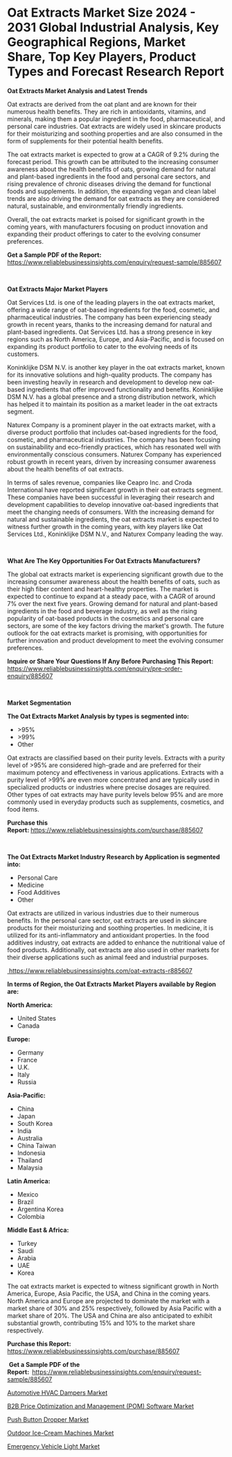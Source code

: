 <p><h1>Oat Extracts Market Size 2024 - 2031 Global Industrial Analysis, Key Geographical Regions, Market Share, Top Key Players, Product Types and Forecast Research Report</h1></p><p><strong>Oat Extracts Market Analysis and Latest Trends</strong></p>
<p><p>Oat extracts are derived from the oat plant and are known for their numerous health benefits. They are rich in antioxidants, vitamins, and minerals, making them a popular ingredient in the food, pharmaceutical, and personal care industries. Oat extracts are widely used in skincare products for their moisturizing and soothing properties and are also consumed in the form of supplements for their potential health benefits.</p><p>The oat extracts market is expected to grow at a CAGR of 9.2% during the forecast period. This growth can be attributed to the increasing consumer awareness about the health benefits of oats, growing demand for natural and plant-based ingredients in the food and personal care sectors, and rising prevalence of chronic diseases driving the demand for functional foods and supplements. In addition, the expanding vegan and clean label trends are also driving the demand for oat extracts as they are considered natural, sustainable, and environmentally friendly ingredients.</p><p>Overall, the oat extracts market is poised for significant growth in the coming years, with manufacturers focusing on product innovation and expanding their product offerings to cater to the evolving consumer preferences.</p></p>
<p><strong>Get a Sample PDF of the Report:&nbsp;</strong> <a href="https://www.reliablebusinessinsights.com/enquiry/request-sample/885607">https://www.reliablebusinessinsights.com/enquiry/request-sample/885607</a></p>
<p>&nbsp;</p>
<p><strong>Oat Extracts Major Market Players</strong></p>
<p><p>Oat Services Ltd. is one of the leading players in the oat extracts market, offering a wide range of oat-based ingredients for the food, cosmetic, and pharmaceutical industries. The company has been experiencing steady growth in recent years, thanks to the increasing demand for natural and plant-based ingredients. Oat Services Ltd. has a strong presence in key regions such as North America, Europe, and Asia-Pacific, and is focused on expanding its product portfolio to cater to the evolving needs of its customers.</p><p>Koninklijke DSM N.V. is another key player in the oat extracts market, known for its innovative solutions and high-quality products. The company has been investing heavily in research and development to develop new oat-based ingredients that offer improved functionality and benefits. Koninklijke DSM N.V. has a global presence and a strong distribution network, which has helped it to maintain its position as a market leader in the oat extracts segment.</p><p>Naturex Company is a prominent player in the oat extracts market, with a diverse product portfolio that includes oat-based ingredients for the food, cosmetic, and pharmaceutical industries. The company has been focusing on sustainability and eco-friendly practices, which has resonated well with environmentally conscious consumers. Naturex Company has experienced robust growth in recent years, driven by increasing consumer awareness about the health benefits of oat extracts.</p><p>In terms of sales revenue, companies like Ceapro Inc. and Croda International have reported significant growth in their oat extracts segment. These companies have been successful in leveraging their research and development capabilities to develop innovative oat-based ingredients that meet the changing needs of consumers. With the increasing demand for natural and sustainable ingredients, the oat extracts market is expected to witness further growth in the coming years, with key players like Oat Services Ltd., Koninklijke DSM N.V., and Naturex Company leading the way.</p></p>
<p>&nbsp;</p>
<p><strong>What Are The Key Opportunities For Oat Extracts Manufacturers?</strong></p>
<p><p>The global oat extracts market is experiencing significant growth due to the increasing consumer awareness about the health benefits of oats, such as their high fiber content and heart-healthy properties. The market is expected to continue to expand at a steady pace, with a CAGR of around 7% over the next five years. Growing demand for natural and plant-based ingredients in the food and beverage industry, as well as the rising popularity of oat-based products in the cosmetics and personal care sectors, are some of the key factors driving the market's growth. The future outlook for the oat extracts market is promising, with opportunities for further innovation and product development to meet the evolving consumer preferences.</p></p>
<p><strong>Inquire or Share Your Questions If Any Before Purchasing This Report:</strong> <a href="https://www.reliablebusinessinsights.com/enquiry/pre-order-enquiry/885607">https://www.reliablebusinessinsights.com/enquiry/pre-order-enquiry/885607</a></p>
<p>&nbsp;</p>
<p><strong>Market Segmentation</strong></p>
<p><strong>The Oat Extracts Market Analysis by types is segmented into:</strong></p>
<p><ul><li>>95%</li><li>>99%</li><li>Other</li></ul></p>
<p><p>Oat extracts are classified based on their purity levels. Extracts with a purity level of >95% are considered high-grade and are preferred for their maximum potency and effectiveness in various applications. Extracts with a purity level of >99% are even more concentrated and are typically used in specialized products or industries where precise dosages are required. Other types of oat extracts may have purity levels below 95% and are more commonly used in everyday products such as supplements, cosmetics, and food items.</p></p>
<p><strong>Purchase this Report:&nbsp;</strong><a href="https://www.reliablebusinessinsights.com/purchase/885607">https://www.reliablebusinessinsights.com/purchase/885607</a></p>
<p>&nbsp;</p>
<p><strong>The Oat Extracts Market Industry Research by Application is segmented into:</strong></p>
<p><ul><li>Personal Care</li><li>Medicine</li><li>Food Additives</li><li>Other</li></ul></p>
<p><p>Oat extracts are utilized in various industries due to their numerous benefits. In the personal care sector, oat extracts are used in skincare products for their moisturizing and soothing properties. In medicine, it is utilized for its anti-inflammatory and antioxidant properties. In the food additives industry, oat extracts are added to enhance the nutritional value of food products. Additionally, oat extracts are also used in other markets for their diverse applications such as animal feed and industrial purposes.</p></p>
<p><a href="https://www.reliablebusinessinsights.com/oat-extracts-r885607">&nbsp;https://www.reliablebusinessinsights.com/oat-extracts-r885607</a></p>
<p><strong>In terms of Region, the Oat Extracts Market Players available by Region are:</strong></p>
<p>
    <p> <strong> North America: </strong>
        <ul>
            <li>United States</li>
            <li>Canada</li>
        </ul>
        </p> 
    <p> <strong> Europe: </strong>
        <ul>
            <li>Germany</li>
            <li>France</li>
            <li>U.K.</li>
            <li>Italy</li>
            <li>Russia</li>
        </ul>
        </p> 
    <p> <strong> Asia-Pacific: </strong>
        <ul>
            <li>China</li>
            <li>Japan</li>
            <li>South Korea</li>
            <li>India</li>
            <li>Australia</li>
            <li>China Taiwan</li>
            <li>Indonesia</li>
            <li>Thailand</li>
            <li>Malaysia</li>
        </ul>
        </p> 
    <p> <strong> Latin America: </strong>
        <ul>
            <li>Mexico</li>
            <li>Brazil</li>
            <li>Argentina Korea</li>
            <li>Colombia</li>
        </ul>
        </p> 
    <p> <strong> Middle East & Africa: </strong>
        <ul>
            <li>Turkey</li>
            <li>Saudi</li>
            <li>Arabia</li>
            <li>UAE</li>
            <li>Korea</li>
        </ul>
    </p>
    </p>
<p><p>The oat extracts market is expected to witness significant growth in North America, Europe, Asia Pacific, the USA, and China in the coming years. North America and Europe are projected to dominate the market with a market share of 30% and 25% respectively, followed by Asia Pacific with a market share of 20%. The USA and China are also anticipated to exhibit substantial growth, contributing 15% and 10% to the market share respectively.</p></p>
<p><strong>Purchase this Report: </strong><a href="https://www.reliablebusinessinsights.com/purchase/885607">https://www.reliablebusinessinsights.com/purchase/885607</a></p>
<p>&nbsp;<strong>Get a Sample PDF of the Report:&nbsp;&nbsp;</strong><a href="https://www.reliablebusinessinsights.com/enquiry/request-sample/885607">https://www.reliablebusinessinsights.com/enquiry/request-sample/885607</a></p>
<p><strong></strong></p>
<p><p><a href="https://issuu.com/reportprime-2/docs/automotive-hvac-dampers-market-size-2030.pptx">Automotive HVAC Dampers Market</a></p><p><a href="https://github.com/NorbertYates/Market-Research-Report-List-5/blob/main/b2b-price-optimization-and-management-pom-software-market.md">B2B Price Optimization and Management (POM) Software Market</a></p><p><a href="https://www.linkedin.com/pulse/push-button-dropper-market-forecast-global-trends-analysis-reytc">Push Button Dropper Market</a></p><p><a href="https://issuu.com/reportprime-2/docs/outdoor-ice-cream-machines-market-size-2030.pptx">Outdoor Ice-Cream Machines Market</a></p><p><a href="https://www.linkedin.com/pulse/global-emergency-vehicle-light-market-focus-product-type-nc9sc">Emergency Vehicle Light Market</a></p></p>